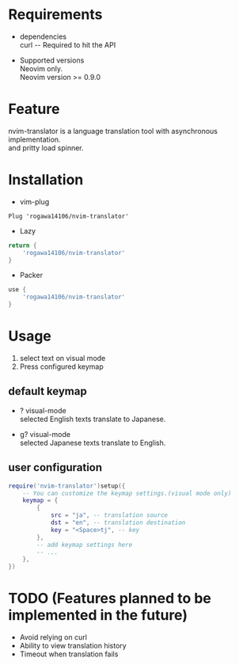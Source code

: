 # Requirements
* dependencies  
curl -- Required to hit the API  

* Supported versions  
Neovim only.  
Neovim version >= 0.9.0  

# Feature
nvim-translator is a language translation tool with asynchronous implementation.  
and pritty load spinner.  

# Installation
* vim-plug

``` vim
Plug 'rogawa14106/nvim-translator'
```

* Lazy

``` lua
return {
    'rogawa14106/nvim-translator'
}
```

* Packer

``` lua
use {
    'rogawa14106/nvim-translator'
}
```

# Usage
1. select text on visual mode  
2. Press configured keymap

## default keymap
* <Leader>? visual-mode  
selected English texts translate to Japanese.  

* <Leader>g? visual-mode  
selected Japanese texts translate to English.  

## user configuration

``` lua
require('nvim-translator')setup({
    -- You can customize the keymap settings.(visual mode only)
    keymap = {
        {
            src = "ja", -- translation source
            dst = "en", -- translation destination
            key = "<Space>tj", -- key
        },
        -- add keymap settings here
        -- ...
    },
})
```

# TODO (Features planned to be implemented in the future)
* Avoid relying on curl  
* Ability to view translation history  
* Timeout when translation fails

